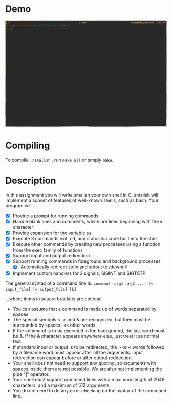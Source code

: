 # Demo

![Demo](./media/demo.gif)

# Compiling

To compile `./smallsh` , run `make all` or simply `make`.

# Description

In this assignment you will write smallsh your own shell in C. smallsh will
implement a subset of features of well-known shells, such as bash. Your program
will

- [x] Provide a prompt for running commands
- [x] Handle blank lines and comments, which are lines beginning with the
  `#` character
- [x] Provide expansion for the variable `$$`
- [x] Execute 3 commands exit, cd, and status via code built into the shell
- [x] Execute other commands by creating new processes using a function from
  the exec family of functions
- [x] Support input and output redirection
- [x] Support running commands in foreground and background processes
    - [x] Automatically redirect stdin and stdout to /dev/null
- [x] Implement custom handlers for 2 signals, SIGINT and SIGTSTP

The general syntax of a command line is: 
`command [arg1 arg2 ...] [< input_file] [> output_file] [&]`

...where items in square brackets are optional.

- You can assume that a command is made up of words separated by spaces.
- The special symbols <, > and & are recognized, but they must be surrounded by
  spaces like other words.
- If the command is to be executed in the background, the last word must be &.
  If the & character appears anywhere else, just treat it as normal text.
- If standard input or output is to be redirected, the > or < words followed by
  a filename word must appear after all the arguments. Input redirection can
  appear before or after output redirection.
- Your shell does not need to support any quoting; so arguments with spaces
  inside them are not possible. We are also not implementing the pipe "|"
  operator.
- Your shell must support command lines with a maximum length of 2048
  characters, and a maximum of 512 arguments.
- You do not need to do any error checking on the syntax of the command line.

